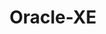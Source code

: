 ---
title: Oracle-XE
categories:
  - database
docs:
  - id: java
    url: https://www.testcontainers.org/modules/databases/oraclexe/
    example: |
      ```java
      var oracle = new OracleContainer(DockerImageName.parse("gvenzl/oracle-xe:21-slim-faststart"));
      oracle.start();
      ```
  - id: dotnet
    url: https://dotnet.testcontainers.org/modules/
    example: |
      ```csharp
      var oracleContainer = new OracleBuilder().Build();

      await oracleContainer.StartAsync()
        .ConfigureAwait(false);
      ```
description: |
  Oracle Database Express Edition is a free, smaller-footprint edition of Oracle Database.
---